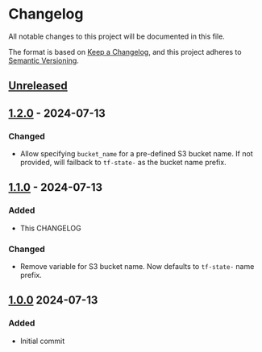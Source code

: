 # Changelog

All notable changes to this project will be documented in this file.

The format is based on [Keep a Changelog](https://keepachangelog.com/en/1.0.0/),
and this project adheres to [Semantic Versioning](https://semver.org/spec/v2.0.0.html).

## [Unreleased]

## [1.2.0] - 2024-07-13

### Changed

- Allow specifying `bucket_name` for a pre-defined S3 bucket name. If not provided, will failback to `tf-state-` as the bucket name prefix.

## [1.1.0] - 2024-07-13

### Added

- This CHANGELOG

### Changed

- Remove variable for S3 bucket name. Now defaults to `tf-state-` name prefix.

## [1.0.0] 2024-07-13

### Added

- Initial commit

[unreleased]: https://github.com/bluemarbleconsulting/terraform-aws-remote-state/compare/v1.2.0...HEAD
[1.2.0]: https://github.com/bluemarbleconsulting/terraform-aws-remote-state/releases/tag/1.2.0
[1.1.0]: https://github.com/bluemarbleconsulting/terraform-aws-remote-state/releases/tag/1.1.0
[1.0.0]: https://github.com/bluemarbleconsulting/terraform-aws-remote-state/releases/tag/1.0.0

